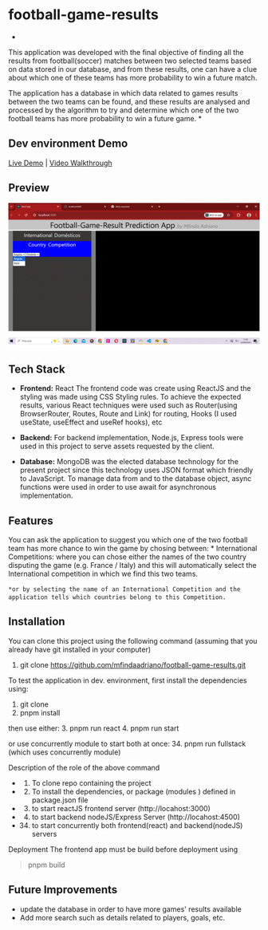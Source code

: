 # football-game-results 
*
This application was developed with the final objective of finding all the results from football(soccer) matches between two selected teams based on data stored in our database, and from these results, one can have a clue about which one of these teams has more probability to win a future match.

The application has a database in which data related to games results between the two teams can be found, and these results are analysed and processed by the algorithm to try and determine which one of the two football teams has more probability to win a future game.
*  

##  Dev environment Demo  
[Live Demo](http://localhost:3000   ) | [Video Walkthrough](./appVideo.mp4)  

## Preview  
![Demo GIF](./demo.png)  

## Tech Stack  
- **Frontend:** React
 The frontend code was create using ReactJS and the styling was made using CSS Styling rules. To achieve the expected results, various React techniques were used such as Router(using BrowserRouter, Routes, Route and Link) for routing, Hooks (I used useState, useEffect and useRef hooks), etc 

- **Backend:** 
For backend implementation, Node.js, Express tools were used in this project to serve assets requested by the client.

- **Database:** 
MongoDB was the elected database technology for the present project since this technology uses JSON format which friendly to JavaScript. To manage data from and to the database object, async functions were used in order to use await for asynchronous implementation. 
  

## Features   
You can ask the application to suggest you which one of the two football team has more chance to win the game by chosing between:
    * International Competitions: where you can chose either the names of the two country disputing the game (e.g. France / Italy) and this will automatically select the International competition in which we find this two teams.

    *or by selecting the name of an International Competition and the application tells which countries belong to this Competition. 

## Installation 
 You can clone this project using the following command (assuming that you already have git installed in your computer)

1. git clone https://github.com/mfindaadriano/football-game-results.git  

To test the application in dev. environment, first install the dependencies using:
1. git clone
2. pnpm install 

then use either:
3. pnpm run react
4. pnpm run start

or use concurrently module to start both at once:
34. pnpm run fullstack
(which uses concurrently module)


Description of the role of the above command
- 1. To clone repo containing the project
- 2. To install the dependencies, or package (modules ) defined in package.json file
- 3. to start reactJS frontend server (http://locahost:3000)
- 4. to start backend nodeJS/Express Server (http://locahost:4500)
- 34. to start concurrently both frontend(react) and backend(nodeJS) servers

Deployment
The frontend app must be build before deployment using

> pnpm build

## Future Improvements  
- update the database in order to have more games' results available
- Add more search such as details related to players, goals, etc.
